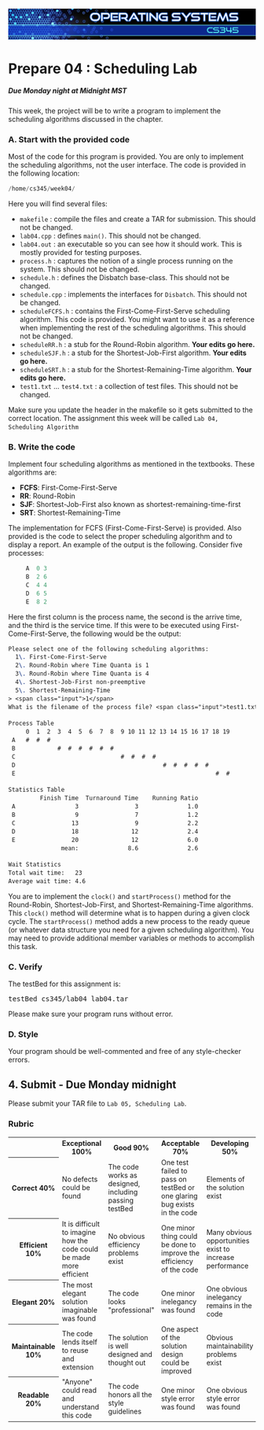 ![](../images/banner.jpg)

# Prepare 04 : Scheduling Lab

##### Due Monday night at Midnight MST

This week, the project will be to write a program to implement the scheduling algorithms discussed in the chapter. 

### A. Start with the provided code

Most of the code for this program is provided. You are only to implement the scheduling algorithms, not the user interface. The code is provided in the following location:

```as
/home/cs345/week04/
```

Here you will find several files:

* `makefile` : compile the files and create a TAR for submission. This should not be changed.
* `lab04.cpp` : defines `main()`. This should not be changed.
* `lab04.out` : an executable so you can see how it should work. This is mostly provided for testing purposes.
* `process.h` : captures the notion of a single process running on the system. This should not be changed.
* `schedule.h` : defines the <span class="code">Disbatch</span> base-class. This should not be changed.
* `schedule.cpp` : implements the interfaces for `Disbatch`. This should not be changed.
* `scheduleFCFS.h` : contains the First-Come-First-Serve scheduling algorithm. This code is provided. You might want to use it as a reference when implementing the rest of the scheduling algorithms. This should not be changed.
* `scheduleRR.h` : a stub for the Round-Robin algorithm. **Your edits go here.**
* `scheduleSJF.h` : a stub for the Shortest-Job-First algorithm. **Your edits go here.**
* `scheduleSRT.h` : a stub for the Shortest-Remaining-Time algorithm. **Your edits go here.**
* `test1.txt` ... `test4.txt` : a collection of test files. This should not be changed.

Make sure you update the header in the makefile so it gets submitted to the correct location. The assignment this week will be called `Lab 04, Scheduling Algorithm`

### B. Write the code

Implement four scheduling algorithms as mentioned in the textbooks. These algorithms are:

* **FCFS**: First-Come-First-Serve
* **RR**: Round-Robin
* **SJF**: Shortest-Job-First also known as shortest-remaining-time-first
* **SRT**: Shortest-Remaining-Time

The implementation for FCFS (First-Come-First-Serve) is provided. Also provided is the code to select the proper scheduling algorithm and to display a report. An example of the output is the following. Consider five processes:

```as
     A  0 3
     B  2 6
     C  4 4
     D  6 5
     E  8 2
```

Here the first column is the process name, the second is the arrive time, and the third is the service time. If this were to be executed using First-Come-First-Serve, the following would be the output:

```tex
Please select one of the following scheduling algorithms:
  1\. First-Come-First-Serve
  2\. Round-Robin where Time Quanta is 1
  3\. Round-Robin where Time Quanta is 4
  4\. Shortest-Job-First non-preemptive
  5\. Shortest-Remaining-Time
> <span class="input">1</span>
What is the filename of the process file? <span class="input">test1.txt</span>

Process Table
     0  1  2  3  4  5  6  7  8  9 10 11 12 13 14 15 16 17 18 19
 A   #  #  #
 B            #  #  #  #  #  #
 C                              #  #  #  #
 D                                          #  #  #  #  #
 E                                                         #  #

Statistics Table
         Finish Time  Turnaround Time    Running Ratio
 A                 3                3              1.0
 B                 9                7              1.2
 C                13                9              2.2
 D                18               12              2.4
 E                20               12              6.0
               mean:              8.6              2.6

Wait Statistics
Total wait time:   23
Average wait time: 4.6
```

You are to implement the `clock()` and `startProcess()` method for the Round-Robin, Shortest-Job-First, and Shortest-Remaining-Time algorithms. This `clock()` method will determine what is to happen during a given clock cycle. The `startProcess()` method adds a new process to the ready queue (or whatever data structure you need for a given scheduling algorithm). You may need to provide additional member variables or methods to accomplish this task.

### C. Verify

The testBed for this assignment is:

<pre>testBed cs345/lab04 lab04.tar</pre>

Please make sure your program runs without error.

### D. Style

Your program should be well-commented and free of any style-checker errors.

## 4\. Submit - Due Monday midnight

Please submit your TAR file to `Lab 05, Scheduling Lab`.

### Rubric

<table class="rubric">

<tbody>

<tr>

<th> </th>

<th>Exceptional  
100%</th>

<th>Good  
90%</th>

<th>Acceptable  
70%</th>

<th>Developing  
50%</th>

<th>Missing  
0%</th>

</tr>

<tr>

<th>Correct  
40%</th>

<td>No defects could be found</td>

<td>The code works as designed, including passing testBed</td>

<td>One test failed to pass on testBed or one glaring bug exists in the code</td>

<td>Elements of the solution exist</td>

<td>No attempt was made to solve the problem</td>

</tr>

<tr>

<th>Efficient  
10%</th>

<td>It is difficult to imagine how the code could be made more efficient</td>

<td>No obvious efficiency problems exist</td>

<td>One minor thing could be done to improve the efficiency of the code</td>

<td>Many obvious opportunities exist to increase performance</td>

<td>The code has horrible performance issues</td>

</tr>

<tr>

<th>Elegant  
20%</th>

<td>The most elegant solution imaginable was found</td>

<td>The code looks "professional"</td>

<td>One minor inelegancy was found</td>

<td>One obvious inelegancy remains in the code</td>

<td>The code was thrown together</td>

</tr>

<tr>

<th>Maintainable  
10%</th>

<td>The code lends itself to reuse and extension</td>

<td>The solution is well designed and thought out</td>

<td>One aspect of the solution design could be improved</td>

<td>Obvious maintainability problems exist</td>

<td>Support costs on this code would be much greater than necessary</td>

</tr>

<tr>

<th>Readable  
20%</th>

<td>"Anyone" could read and understand this code</td>

<td>The code honors all the style guidelines</td>

<td>One minor style error was found</td>

<td>One obvious style error was found</td>

<td>No obvious attention was spent on readability</td>

</tr>

</tbody>

</table>
